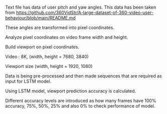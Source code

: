 Text file has data of user pitch and yaw angles. This data has been taken from https://github.com/360VidStr/A-large-dataset-of-360-video-user-behaviour/blob/main/README.md

These angles are transformed into pixel coordinates.

Analyze pixel coordinates on video frame width and height.

Build viewport on pixel coordinates.

Video : 8K, (width, height = 7680, 3840)

Viewport size (width, height = 1920, 1080)

Data is being pre-processed and then made sequences that are required as input for LSTM model.

Using LSTM model, viewport prediction accuracy is calculated.

Different accuracy levels are introduced as how many frames have 100% accuracy, 75%, 50%, 25% and also 0% to check performance of model.
